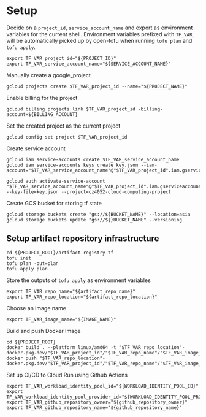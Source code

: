 # Setup

Decide on a `project_id`, `service_account_name` and export as environment variables for the current shell.
Environment variables prefixed with `TF_VAR_` will be automatically picked up by open-tofu when running `tofu plan` and `tofu apply`.
```{bash}
export TF_VAR_project_id="${PROJECT_ID}"
export TF_VAR_service_account_name="${SERVICE_ACCOUNT_NAME}"
```

Manually create a google_project
```{bash}
gcloud projects create $TF_VAR_project_id --name="${PROJECT_NAME}"
```

Enable billing for the project
```
gcloud billing projects link $TF_VAR_project_id -billing-account=${BILLING_ACCOUNT}
```

Set the created project as the current project
```
gcloud config set project $TF_VAR_project_id
```

Create service account
```{bash}
gcloud iam service-accounts create $TF_VAR_service_account_name
gcloud iam service-accounts keys create key.json --iam-account="$TF_VAR_service_account_name"@"$TF_VAR_project_id".iam.gserviceaccount.com

gcloud auth activate-service-account "$TF_VAR_service_account_name"@"$TF_VAR_project_id".iam.gserviceaccount.com --key-file=key.json --project=cz4052-cloud-computing-project
```

Create GCS bucket for storing tf state
```{bash}
gcloud storage buckets create "gs://${BUCKET_NAME}" --location=asia 
gcloud storage buckets update "gs://${}BUCKET_NAME" --versioning
```

## Setup artifact repository infrastructure
```{bash}
cd ${PROJECT_ROOT}/artifact-registry-tf
tofu init
tofu plan -out=plan
tofu apply plan
```

Store the outputs of `tofu apply` as environment variables
```{bash}
export TF_VAR_repo_name="${artifact_repo_name}"
export TF_VAR_repo_location="${artifact_repo_location}"
```

Choose an image name
```{bash}
export TF_VAR_image_name="${IMAGE_NAME}"
```

Build and push Docker Image
```{bash}
cd ${PROJECT_ROOT}
docker build . --platform linux/amd64 -t "$TF_VAR_repo_location"-docker.pkg.dev/"$TF_VAR_project_id"/"$TF_VAR_repo_name"/"$TF_VAR_image_name":latest
docker push "$TF_VAR_repo_location"-docker.pkg.dev/"$TF_VAR_project_id"/"$TF_VAR_repo_name"/"$TF_VAR_image_name":latest
```

Set up CI/CD to Cloud Run using Github Actions
```{bash}
export TF_VAR_workload_identity_pool_id="${WORKLOAD_IDENTITY_POOL_ID}"
export TF_VAR_workload_identity_pool_provider_id="${WORKLOAD_IDENTITY_POOL_PROVIDER_ID}"
export TF_VAR_github_repository_owner="${github_repository_owner}"
export TF_VAR_github_repository_name="${github_repository_name}"
```

